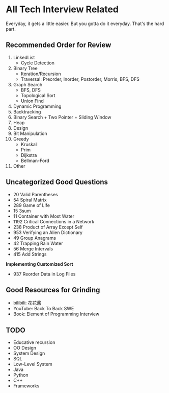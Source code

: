 # All Tech Interview Related
Everyday, it gets a little easier. But you gotta do it everyday. That's the hard part.

## Recommended Order for Review
1. LinkedList
    * Cycle Detection
2. Binary Tree
   * Iteration/Recursion
   * Traversal: Preorder, Inorder, Postorder, Morris, BFS, DFS
3. Graph Search 
   * BFS, DFS
   * Topological Sort
   * Union Find
4. Dynamic Programming
5. Backtracking
6. Binary Search + Two Pointer + Sliding Window
7. Heap
8. Design
9. Bit Manipulation
10. Greedy
      * Kruskal
      * Prim
      * Dijkstra
      * Bellman-Ford
11. Other 

## Uncategorized Good Questions
* 20 Valid Parentheses
* 54 Spiral Matrix    
* 289 Game of Life
* 15 3sum
* 11 Container with Most Water
* 1192 Critical Connections in a Network
* 238 Product of Array Except Self
* 953 Verifying an Alien Dictionary
* 49 Group Anagrams
* 42 Trapping Rain Water
* 56 Merge Intervals
* 415 Add Strings

**Implementing Customized Sort**
* 937 Reorder Data in Log Files


## Good Resources for Grinding
* bilibili: 花花酱
* YouTube: Back To Back SWE
* Book: Element of Programming Interview

## TODO
* Educative recursion
* OO Design
* System Design
* SQL
* Low-Level System
* Java
* Python
* C++
* Frameworks
